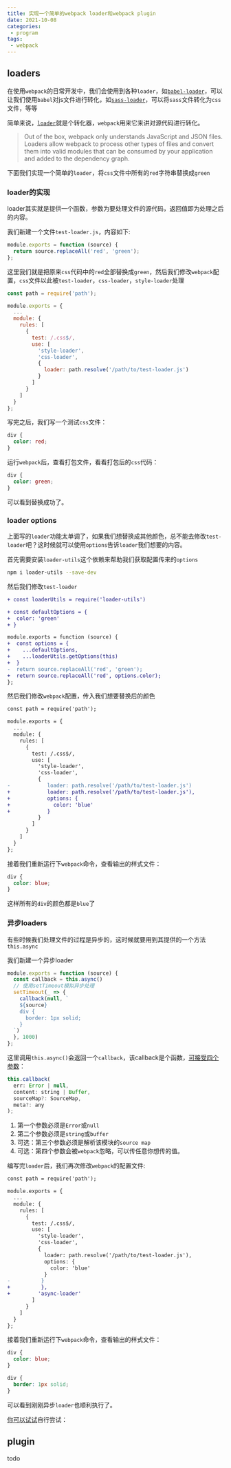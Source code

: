 ```yaml
---
title: 实现一个简单的webpack loader和webpack plugin
date: 2021-10-08
categories:
 - program
tags:
 - webpack
---
```


## loaders

在使用`webpack`的日常开发中，我们会使用到各种`loader`，如[`babel-loader`](https://github.com/babel/babel-loader)，可以让我们使用`babel`对js文件进行转化，如[`sass-loader`](https://github.com/webpack-contrib/sass-loader)，可以将`sass`文件转化为`css`文件，等等

简单来说，[`loader`](https://webpack.js.org/concepts/#loaders)就是个转化器，`webpack`用来它来讲对源代码进行转化。

> Out of the box, webpack only understands JavaScript and JSON files. Loaders allow webpack to process other types of files and convert them into valid modules that can be consumed by your application and added to the dependency graph.

下面我们实现一个简单的`loader`，将`css`文件中所有的`red`字符串替换成`green`

### loader的实现

loader其实就是提供一个函数，参数为要处理文件的源代码，返回值即为处理之后的内容。

我们新建一个文件`test-loader.js`，内容如下:

```js
module.exports = function (source) {
  return source.replaceAll('red', 'green');
};
```

这里我们就是把原来`css`代码中的`red`全部替换成`green`，然后我们修改`webpack`配置，`css`文件以此被`test-loader`，`css-loader`，`style-loader`处理

```js
const path = require('path');

module.exports = {
  ...
  module: {
    rules: [
      {
        test: /.css$/,
        use: [
          'style-loader',
          'css-loader',
          {
            loader: path.resolve('/path/to/test-loader.js')
          }
        ]
      }
    ]
  }
};

```

写完之后，我们写一个测试`css`文件：

```css
div {
  color: red;
}
```

运行`webpack`后，查看打包文件，看看打包后的`css`代码：

```css
div {
  color: green;
}
```

可以看到替换成功了。

### loader options

上面写的`loader`功能太单调了，如果我们想替换成其他颜色，总不能去修改`test-loader`吧？这时候就可以使用`options`告诉`loader`我们想要的内容。

首先需要安装`loader-utils`这个依赖来帮助我们获取配置传来的`options`

```bash
npm i loader-utils --save-dev
```

然后我们修改`test-loader`

```diff
+ const loaderUtils = require('loader-utils')

+ const defaultOptions = {
+  color: 'green'
+ }

module.exports = function (source) {
+  const options = {
+    ...defaultOptions,
+    ...loaderUtils.getOptions(this)
+  }
-  return source.replaceAll('red', 'green');
+  return source.replaceAll('red', options.color);
};
```

然后我们修改`webpack`配置，传入我们想要替换后的颜色

```diff
const path = require('path');

module.exports = {
  ...
  module: {
    rules: [
      {
        test: /.css$/,
        use: [
          'style-loader',
          'css-loader',
          {
-            loader: path.resolve('/path/to/test-loader.js')
+            loader: path.resolve('/path/to/test-loader.js'),
+            options: {
+              color: 'blue'
+            }
          }
        ]
      }
    ]
  }
};
```

接着我们重新运行下`webpack`命令，查看输出的样式文件：

```css
div {
  color: blue;
}
```

这样所有的`div`的颜色都是`blue`了

### 异步loaders

有些时候我们处理文件的过程是异步的，这时候就要用到其提供的一个方法`this.async`

我们新建一个异步loader

```js
module.exports = function (source) {
  const callback = this.async()
  // 使用setTimeout模拟异步处理
  setTimeout(_ => {
    callback(null, `
    ${source}
    div {
      border: 1px solid; 
    }
  `)
  }, 1000)
};
```

这里调用`this.async()`会返回一个`callback`，该callback是个函数，[可接受四个参数](https://webpack.js.org/api/loaders/#thiscallback)：

```js
this.callback(
  err: Error | null,
  content: string | Buffer,
  sourceMap?: SourceMap,
  meta?: any
);
```

1. 第一个参数必须是`Error`或`null`
2. 第二个参数必须是`string`或`buffer`
3. 可选：第三个参数必须是解析该模块的`source map`
4. 可选：第四个参数会被`webpack`忽略，可以传任意你想传的值。

编写完`loader`后，我们再次修改`webpack`的配置文件:

```diff
const path = require('path');

module.exports = {
  ...
  module: {
    rules: [
      {
        test: /.css$/,
        use: [
          'style-loader',
          'css-loader',
          {
            loader: path.resolve('/path/to/test-loader.js'),
            options: {
              color: 'blue'
            }
-          }
+          },
+         'async-loader'
        ]
      }
    ]
  }
};
```

接着我们重新运行下`webpack`命令，查看输出的样式文件：

```css
div {
  color: blue;
}

div {
  border: 1px solid;
}
```

可以看到刚刚异步`loader`也顺利执行了。

[你可以试试](https://stackblitz.com/edit/github-vapjcm?embed=1&file=README.md)自行尝试：

## plugin

todo